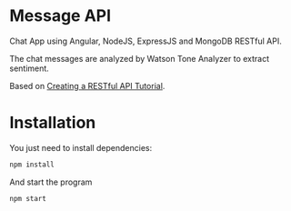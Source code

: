 # Message API

Chat App using Angular, NodeJS, ExpressJS and MongoDB RESTful API.

The chat messages are analyzed by Watson Tone Analyzer to extract sentiment. 

Based on [Creating a RESTful API Tutorial](http://adrianmejia.com/blog/2014/10/01/creating-a-restful-api-tutorial-with-nodejs-and-mongodb/).

# Installation

You just need to install dependencies:

```bash
npm install
```

And start the program

```bash
npm start
```
